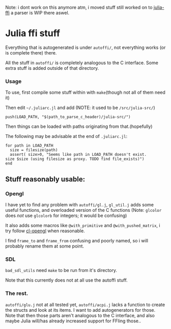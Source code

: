Note: i dont work on this anymore atm, i moved stuff still worked on to 
[julia-ffi](https://github.com/o-jasper/julia-ffi) a parser is WIP there aswel.

# Julia ffi stuff
Everything that is autogenerated is under `autoffi/`, not everything works
(or is complete there) there.

All the stuff in `autoffi/` is completely analogous to the C interface. Some
extra stuff is added outside of that directory.

### Usage
To use, first compile some stuff within with `make`(though not all of them
need it)

Then edit `~/.juliarc.jl` and add (NOTE: it used to be `/src/julia-src/`)

    push(LOAD_PATH, "$(path_to_parse_c_header)/julia-src/")

Then things can be loaded with paths originating from that.(hopefully)

The following may be advisable at the end of `.juliarc.jl`:
    
    for path in LOAD_PATH
	  size = filesize(path)
      assert( size>0, "Seems like path in LOAD_PATH doesn't exist.
    size $size (using filesize as proxy. TODO find file_exists)")
    end

## Stuff reasonably usable:

### Opengl
I have yet to find any problem with `autoffi/gl.j`, `gl_util.j` adds some 
useful functions, and overloaded version of the C functions
(Note: `glcolor` does *not* use `glcolorb` for integers; it would be
confusing)

It also adds some macros like `@with_primitive` and `@with_pushed_matrix`, i
try follow [cl-opengl](http://common-lisp.net/project/cl-opengl/) when 
reasonable.

I find `frame_to` and `frame_from` confusing and poorly named, so i will 
probably rename them at some point.

### SDL
`bad_sdl_utils` need `make` to be run from it's directory.

Note that this currently does not at all use the autoffi stuff.

### The rest.
`autoffi/glu.j` not at all tested yet, `autoffi/acpi.j` lacks a function to 
create the structs and look at its items. I want to add autogenerators for 
those. Note that then those parts aren't analogous to the C interface, and 
also maybe Julia will/has already increased support for FFIing those..
